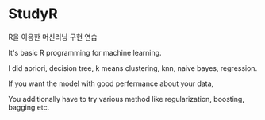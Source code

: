# StudyR
R을 이용한 머신러닝 구현 연습

It's basic R programming for machine learning.

I did apriori, decision tree, k means clustering, knn, naive bayes, regression.

If you want the model with good perfermance about your data,

You additionally have to try various method like regularization, boosting, bagging etc.
